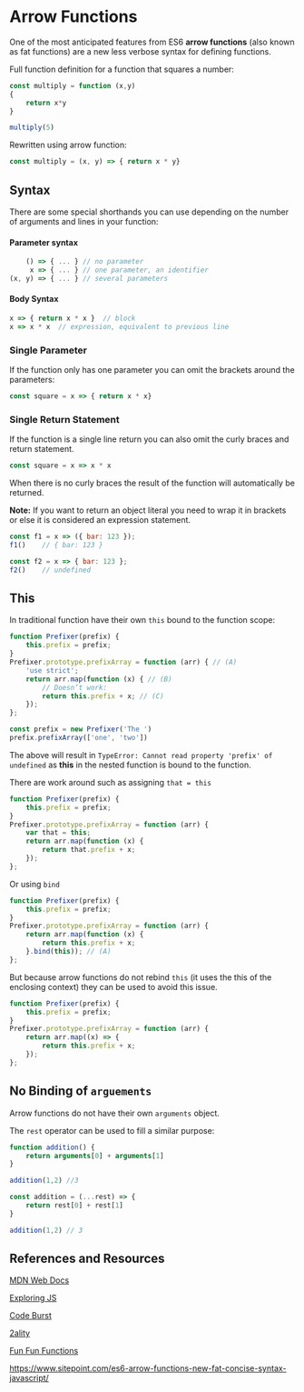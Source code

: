 # Arrow Functions

One of the most anticipated features from ES6 **arrow functions** (also known as fat functions) are a new less 
verbose syntax for defining functions.

Full function definition for a function that squares a number:

```javascript 1.8
const multiply = function (x,y)
{
    return x*y
}

multiply(5)
```

Rewritten using arrow function:
```javascript 1.8
const multiply = (x, y) => { return x * y}
```

## Syntax

There are some special shorthands you can use depending on the number of arguments and lines in your function:

#### Parameter syntax

```javascript 1.8
    () => { ... } // no parameter
     x => { ... } // one parameter, an identifier
(x, y) => { ... } // several parameters
```

#### Body Syntax
```javascript 1.8
x => { return x * x }  // block
x => x * x  // expression, equivalent to previous line
```


### Single Parameter

If the function only has one parameter you can omit the brackets around the parameters:


```javascript 1.8
const square = x => { return x * x}
```

### Single Return Statement

If the function is a single line return you can also omit the curly braces and return statement.

```javascript 1.8
const square = x => x * x
```

When there is no curly braces the result of the function will automatically be returned.

**Note:** If you want to return an object literal you need to wrap it in brackets or else it is considered an expression statement.

```javascript 1.8
const f1 = x => ({ bar: 123 });
f1()    // { bar: 123 }
```

```javascript 1.8
const f2 = x => { bar: 123 };
f2()    // undefined
```



## This

In traditional function have their own `this` bound to the function scope:

```javascript 1.8
function Prefixer(prefix) {
    this.prefix = prefix;
}
Prefixer.prototype.prefixArray = function (arr) { // (A)
    'use strict';
    return arr.map(function (x) { // (B)
        // Doesn’t work:
        return this.prefix + x; // (C)
    });
};

const prefix = new Prefixer('The ')
prefix.prefixArray(['one', 'two'])
```

The above will result in `TypeError: Cannot read property 'prefix' of undefined` as **this** in the nested function is bound
to the function.

There are work around such as assigning `that = this`

```javascript 1.8
function Prefixer(prefix) {
    this.prefix = prefix;
}
Prefixer.prototype.prefixArray = function (arr) {
    var that = this;
    return arr.map(function (x) {
        return that.prefix + x;
    });
};
```

Or using `bind`

```javascript 1.8
function Prefixer(prefix) {
    this.prefix = prefix;
}
Prefixer.prototype.prefixArray = function (arr) {
    return arr.map(function (x) {
        return this.prefix + x;
    }.bind(this)); // (A)
};
```

But because arrow functions do not rebind `this` (it uses the this of the enclosing context) they can be used to avoid this issue.

```javascript 1.8
function Prefixer(prefix) {
    this.prefix = prefix;
}
Prefixer.prototype.prefixArray = function (arr) {
    return arr.map((x) => {
        return this.prefix + x;
    });
};
```

## No Binding of `arguements`

Arrow functions do not have their own `arguments` object.

The `rest` operator can be used to fill a similar purpose:

```javascript 1.8
function addition() {
    return arguments[0] + arguments[1]
}

addition(1,2) //3
```

```javascript 1.8
const addition = (...rest) => {
    return rest[0] + rest[1]
}

addition(1,2) // 3
```

## References and Resources

[MDN Web Docs](https://developer.mozilla.org/en-US/docs/Web/JavaScript/Reference/Functions/Arrow_functions)

[Exploring JS](http://exploringjs.com/es6/ch_arrow-functions.html)

[Code Burst](https://codeburst.io/javascript-arrow-functions-for-beginners-926947fc0cdc)

[2ality](http://2ality.com/2012/04/arrow-functions.html)

[Fun Fun Functions](https://www.youtube.com/watch?v=6sQDTgOqh-I)

https://www.sitepoint.com/es6-arrow-functions-new-fat-concise-syntax-javascript/

